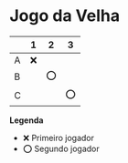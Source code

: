 # Jogo da Velha

|   | 1 | 2 | 3 |
|---|---|---|---|
| A |❌| | |
| B | |⭕| |
| C | | |⭕|

**Legenda**

- ❌ Primeiro jogador 
- ⭕ Segundo jogador